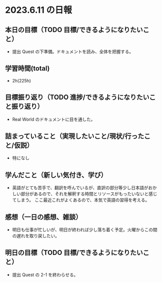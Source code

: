 # 2023.6.11 の日報

## 本日の目標（TODO 目標/できるようになりたいこと）

- 提出 Quest の下準備。ドキュメントを読み、全体を把握する。

## 学習時間(total)

- 2h(225h)

## 目標振り返り（TODO 進捗/できるようになりたいこと振り返り）

- Real World のドキュメントに目を通した。

## 詰まっていること（実現したいこと/現状/行ったこと/仮説）

- 特になし

## 学んだこと（新しい気付き、学び）

- 英語がとても苦手で、翻訳を呼んでいるが、直訳の部分等少し日本語がおかしい部分があるので、それを解釈する時間とリソースがもったいないと感じてしまう。
  ここ最近これがよくあるので、本気で英語の習得を考える。

## 感想（一日の感想、雑談）

- 明日も仕事が忙しいが、明日が終われば少し落ち着く予定。火曜からこの間の遅れを取り戻したい。

## 明日の目標（TODO 目標/できるようになりたいこと）

- 提出 Quest の 2-1 を終わらせる。
